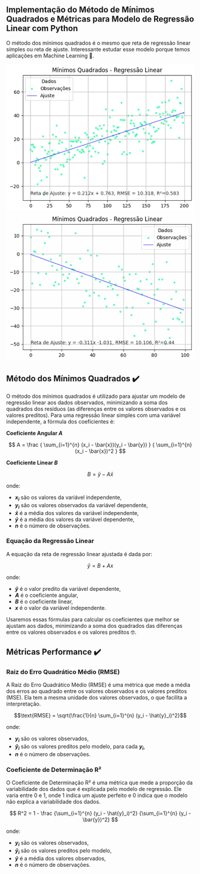 ## Implementação do Método de Mínimos Quadrados e Métricas para Modelo de Regressão Linear com Python
O método dos mínimos quadrados é o mesmo que reta de regressão linear símples ou reta de ajuste.
Interessante estudar esse modelo porque temos aplicações em Machine Learning 🦾.

![Amostras](/imgs/output.png)![Descrição do GIF](/imgs/exemplo_gif.gif)


## Método dos Mínimos Quadrados ✔️

O método dos mínimos quadrados é utilizado para ajustar um modelo de regressão linear aos dados observados, minimizando a soma dos quadrados dos resíduos (as diferenças entre os valores observados e os valores preditos).
Para uma regressão linear simples com uma variável independente, a fórmula dos coeficientes é:

**Coeficiente Angular $A$**

$$ 
A = \frac { \sum_{i=1}^{n} (x_i - \bar{x})(y_i - \bar{y}) } { \sum_{i=1}^{n} (x_i - \bar{x})^2 }
$$

**Coeficiente Linear $B$**

$$ B = \bar{y} - A \bar{x} $$

onde:
- **$x_i$**  são os valores da variável independente,
- **$y_i$** são os valores observados da variável dependente,
- **$\bar{x}$** é a média dos valores da variável independente,
- **$\bar{y}$** é a média dos valores da variável dependente,
- **$n$** é o número de observações.

### Equação da Regressão Linear
A equação da reta de regressão linear ajustada é dada por:

$$ \hat{y} = B + A x $$

onde:
- **$\hat{y}$** é o valor predito da variável dependente,
- **$A$** é o coeficiente angular,
- **$B$** é o coeficiente linear,
- **$x$** é o valor da variável independente.

Usaremos essas fórmulas para calcular os coeficientes que melhor se ajustam aos dados, minimizando a soma dos quadrados das diferenças entre os valores observados e os valores preditos 🤓.

## Métricas Performance ✔️

### Raiz do Erro Quadrático Médio (RMSE)

A Raiz do Erro Quadrático Médio (RMSE) é uma métrica que mede a média dos erros ao quadrado entre os valores observados e os valores preditos (MSE). Ela tem a mesma unidade dos valores observados, o que facilita a interpretação.

$$\text{RMSE} = \sqrt{\frac{1}{n} \sum_{i=1}^{n} (y_i - \hat{y}_i)^2}$$

onde:
- **$y_i$** são os valores observados,
- **$\hat{y}_i$** são os valores preditos pelo modelo, para cada **$y_i$**,
- **$n$** é o número de observações.

### Coeficiente de Determinação R²

O Coeficiente de Determinação R² é uma métrica que mede a proporção da variabilidade dos dados que é explicada pelo modelo de regressão. Ele varia entre 0 e 1, onde 1 indica um ajuste perfeito e 0 indica que o modelo não explica a variabilidade dos dados.

$$
R^2 = 1 - \frac {\sum_{i=1}^{n} (y_i - \hat{y}_i)^2} {\sum_{i=1}^{n} (y_i - \bar{y})^2}
$$

onde:
- **$y_i$** são os valores observados,
- **$\hat{y}_i$** são os valores preditos pelo modelo,
- **$\bar{y}$** é a média dos valores observados,
- **$n$** é o número de observações.


